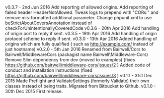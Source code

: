 v0.3.7 - 2nd Jun 2016
         Add reporting of allowed origins.
         Add reporting of failed header HeaderNotAllowed.
         Tweak logs to prepend with "CORs:" and remove mis-formatted additional parameter.
         Change phpunit.xml to use beStrictAboutCoversAnnotation  instead of checkForUnintentionallyCoveredCode 
v0.3.6 - 20th Apr 2016
         Add handling of origin port to reply if sent.
v0.3.5 - 19th Apr 2016
         Add handling of origin protocol scheme to reply if sent.
v0.3.0 - 13th Apr 2016
         Added handling of origins which are fully qualified ( such as http://example.com/ instead of just hostname)
v0.2.0 - 5th Jan 2016
         Renamed from Bairwell/Cors to Bairwell/MiddlewareCors (packagist name Bairwell\Middleware-Cors)
         Remove Slim dependency from dev (moved to examples) (fixes https://github.com/bairwell/middleware-cors/issues/2 )
         Added code of conduct and installation instructions (fixed https://github.com/bairwell/middleware-cors/issues/3 )
v0.1.1 - 31st Dec 2015
         Made Preflight and ValidateSettings (formerly Validate) their own classes instead of being traits.
         Migrated from Bitbucket to Github.
v0.1.0 - 30th Dec 2015
         First release.
